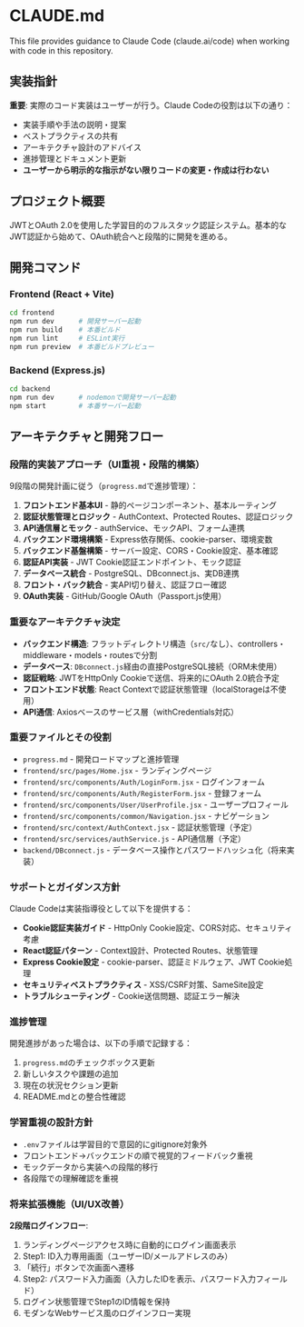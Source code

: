 # CLAUDE.md

This file provides guidance to Claude Code (claude.ai/code) when working with code in this repository.

## 実装指針
**重要**: 実際のコード実装はユーザーが行う。Claude Codeの役割は以下の通り：
- 実装手順や手法の説明・提案
- ベストプラクティスの共有
- アーキテクチャ設計のアドバイス
- 進捗管理とドキュメント更新
- **ユーザーから明示的な指示がない限りコードの変更・作成は行わない**

## プロジェクト概要

JWTとOAuth 2.0を使用した学習目的のフルスタック認証システム。基本的なJWT認証から始めて、OAuth統合へと段階的に開発を進める。

## 開発コマンド

### Frontend (React + Vite)
```bash
cd frontend
npm run dev      # 開発サーバー起動
npm run build    # 本番ビルド
npm run lint     # ESLint実行
npm run preview  # 本番ビルドプレビュー
```

### Backend (Express.js)
```bash
cd backend
npm run dev      # nodemonで開発サーバー起動
npm start        # 本番サーバー起動
```

## アーキテクチャと開発フロー

### 段階的実装アプローチ（UI重視・段階的構築）
9段階の開発計画に従う（`progress.md`で進捗管理）：

1. **フロントエンド基本UI** - 静的ページコンポーネント、基本ルーティング
2. **認証状態管理とロジック** - AuthContext、Protected Routes、認証ロジック
3. **API通信層とモック** - authService、モックAPI、フォーム連携
4. **バックエンド環境構築** - Express依存関係、cookie-parser、環境変数
5. **バックエンド基盤構築** - サーバー設定、CORS・Cookie設定、基本確認
6. **認証API実装** - JWT Cookie認証エンドポイント、モック認証
7. **データベース統合** - PostgreSQL、DBconnect.js、実DB連携
8. **フロント・バック統合** - 実API切り替え、認証フロー確認
9. **OAuth実装** - GitHub/Google OAuth（Passport.js使用）

### 重要なアーキテクチャ決定
- **バックエンド構造**: フラットディレクトリ構造（`src/`なし）、controllers・middleware・models・routesで分割
- **データベース**: `DBconnect.js`経由の直接PostgreSQL接続（ORM未使用）
- **認証戦略**: JWTをHttpOnly Cookieで送信、将来的にOAuth 2.0統合予定
- **フロントエンド状態**: React Contextで認証状態管理（localStorageは不使用）
- **API通信**: Axiosベースのサービス層（withCredentials対応）

### 重要ファイルとその役割
- `progress.md` - 開発ロードマップと進捗管理
- `frontend/src/pages/Home.jsx` - ランディングページ
- `frontend/src/components/Auth/LoginForm.jsx` - ログインフォーム
- `frontend/src/components/Auth/RegisterForm.jsx` - 登録フォーム  
- `frontend/src/components/User/UserProfile.jsx` - ユーザープロフィール
- `frontend/src/components/common/Navigation.jsx` - ナビゲーション
- `frontend/src/context/AuthContext.jsx` - 認証状態管理（予定）
- `frontend/src/services/authService.js` - API通信層（予定）
- `backend/DBconnect.js` - データベース操作とパスワードハッシュ化（将来実装）

### サポートとガイダンス方針
Claude Codeは実装指導役として以下を提供する：
- **Cookie認証実装ガイド** - HttpOnly Cookie設定、CORS対応、セキュリティ考慮
- **React認証パターン** - Context設計、Protected Routes、状態管理
- **Express Cookie設定** - cookie-parser、認証ミドルウェア、JWT Cookie処理
- **セキュリティベストプラクティス** - XSS/CSRF対策、SameSite設定
- **トラブルシューティング** - Cookie送信問題、認証エラー解決

### 進捗管理
開発進捗があった場合は、以下の手順で記録する：
1. `progress.md`のチェックボックス更新
2. 新しいタスクや課題の追加
3. 現在の状況セクション更新
4. README.mdとの整合性確認

### 学習重視の設計方針
- `.env`ファイルは学習目的で意図的にgitignore対象外
- フロントエンド→バックエンドの順で視覚的フィードバック重視
- モックデータから実装への段階的移行
- 各段階での理解確認を重視

### 将来拡張機能（UI/UX改善）
**2段階ログインフロー**:
1. ランディングページアクセス時に自動的にログイン画面表示
2. Step1: ID入力専用画面（ユーザーID/メールアドレスのみ）
3. 「続行」ボタンで次画面へ遷移
4. Step2: パスワード入力画面（入力したIDを表示、パスワード入力フィールド）
5. ログイン状態管理でStep1のID情報を保持
6. モダンなWebサービス風のログインフロー実現